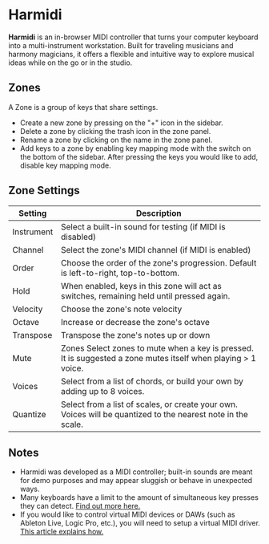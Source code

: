 # Harmidi

**Harmidi** is an in-browser MIDI controller that turns your computer
keyboard into a multi-instrument workstation. Built for traveling
musicians and harmony magicians, it offers a flexible and intuitive
way to explore musical ideas while on the go or in the studio.

## Zones

A Zone is a group of keys that share settings.

- Create a new zone by pressing on the "+" icon in the sidebar.
- Delete a zone by clicking the trash icon in the zone panel.
- Rename a zone by clicking on the name in the zone panel.
- Add keys to a zone by enabling key mapping mode with the switch on the bottom of the sidebar. After pressing the keys you would like to add, disable key mapping mode.

## Zone Settings

| Setting    | Description                                                                                                   |
| ---------- | ------------------------------------------------------------------------------------------------------------- |
| Instrument | Select a built-in sound for testing (if MIDI is disabled)                                                     |
| Channel    | Select the zone's MIDI channel (if MIDI is enabled)                                                           |
| Order      | Choose the order of the zone's progression. Default is left-to-right, top-to-bottom.                          |
| Hold       | When enabled, keys in this zone will act as switches, remaining held until pressed again.                     |
| Velocity   | Choose the zone's note velocity                                                                               |
| Octave     | Increase or decrease the zone's octave                                                                        |
| Transpose  | Transpose the zone's notes up or down                                                                         |
| Mute       | Zones Select zones to mute when a key is pressed. It is suggested a zone mutes itself when playing > 1 voice. |
| Voices     | Select from a list of chords, or build your own by adding up to 8 voices.                                     |
| Quantize   | Select from a list of scales, or create your own. Voices will be quantized to the nearest note in the scale.  |

## Notes

- Harmidi was developed as a MIDI controller; built-in sounds are meant for demo purposes and may appear sluggish or behave in unexpected ways.
- Many keyboards have a limit to the amount of simultaneous key presses they can detect.
  [Find out more here.](https://en.wikipedia.org/wiki/Key_rollover)
- If you would like to control virtual MIDI devices or DAWs (such as Ableton Live, Logic Pro, etc.), you will need to setup a virtual MIDI driver.
  [This article explains how.](https://help.ableton.com/hc/en-us/articles/209774225-Setting-up-a-virtual-MIDI-bus)
